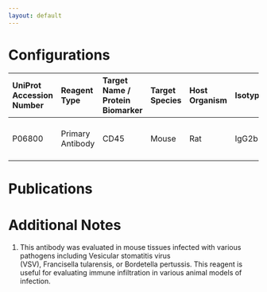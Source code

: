 ```yaml
---
layout: default
---
```


# Configurations

| UniProt Accession Number   | Reagent Type     | Target Name / Protein Biomarker   | Target Species   | Host Organism   | Isotype   | Clonality   | Vendor    |   Catalog Number | Conjugate   | RRID      | Availability   | Method        | Tissue Preservation               | Target Tissue   | Tissue State   | Detergent              | Antigen Retrieval Conditions   | Dye Inactivation Conditions   | Recommend   | Agree               | Disagree   | Contributor         | Notes       |
|:---------------------------|:-----------------|:----------------------------------|:-----------------|:----------------|:----------|:------------|:----------|-----------------:|:------------|:----------|:---------------|:--------------|:----------------------------------|:----------------|:---------------|:-----------------------|:-------------------------------|:------------------------------|:------------|:--------------------|:-----------|:--------------------|:------------|
| P06800                     | Primary Antibody | CD45                              | Mouse            | Rat             | IgG2b     | 30-F11      | BioLegend |           103128 | AF700       | AB_493715 | Stock          | IBEX2D Manual | 1:4 Cytofix/Cytoperm Fixed Frozen | Lymph Node      | Infected       | Akoya Antibody Diluent | NA                             | 1 mg/ml LiBH4 15 minutes      | Yes         | [0000-0001-9189-7172](https://orcid.org/0000-0001-9189-7172) | NA         | [0000-0001-9189-7172](https://orcid.org/0000-0001-9189-7172) | [1](#notes) |

# Publications



# Additional Notes

<a name="notes"></a>
1. This antibody was evaluated in mouse tissues infected with various pathogens including Vesicular stomatitis virus (VSV), Francisella tularensis, or Bordetella pertussis. This reagent is useful for evaluating immune infiltration in various animal models of infection.
